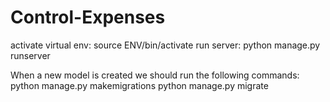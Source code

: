 # Control-Expenses

activate virtual env: source ENV/bin/activate
run server: python manage.py runserver

When a new model is created we should run the following commands:
python manage.py makemigrations
python manage.py migrate